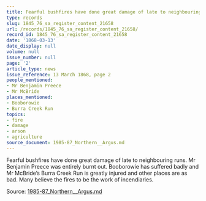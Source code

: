 ```yaml
---
title: Fearful bushfires have done great damage of late to neighbouring runs.
type: records
slug: 1845_76_sa_register_content_21658
url: /records/1845_76_sa_register_content_21658/
record_id: 1845_76_sa_register_content_21658
date: '1868-03-13'
date_display: null
volume: null
issue_number: null
page: '2'
article_type: news
issue_reference: 13 March 1868, page 2
people_mentioned:
- Mr Benjamin Preece
- Mr McBride
places_mentioned:
- Booborowie
- Burra Creek Run
topics:
- fire
- damage
- arson
- agriculture
source_document: 1985-87_Northern__Argus.md
---
```


Fearful bushfires have done great damage of late to neighbouring runs.  Mr Benjamin Preece was entirely burnt out.  Booborowie has suffered badly and Mr McBride’s Burra Creek Run is greatly injured and other places are as bad.  Many believe the fires to be the work of incendiaries.

Source: [1985-87_Northern__Argus.md](/downloads/markdown/1985-87_Northern__Argus.md)
